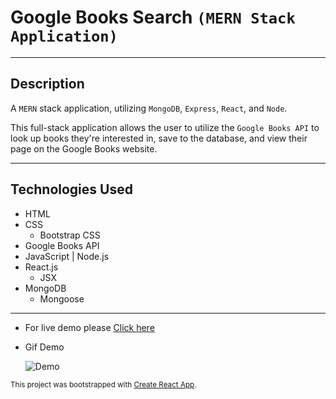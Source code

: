 # Google Books Search `(MERN Stack Application)`

---

## Description
A `MERN` stack application, utilizing `MongoDB`, `Express`, `React`, and `Node`.

This full-stack application allows the user to utilize the `Google Books API` to look up books they're interested in, save to the database, and view their page on the Google Books website.

---

## Technologies Used
- HTML
- CSS 
  - Bootstrap CSS
- Google Books API
- JavaScript | Node.js
- React.js
  - JSX
- MongoDB
  - Mongoose

---

- For live demo please [Click here](https://google-books-44263.herokuapp.com/)

- Gif Demo
  
  ![Demo](/client/public/assets/img/demo.gif)

<sub>

This project was bootstrapped with [Create React App](https://github.com/facebook/create-react-app).

</sub>